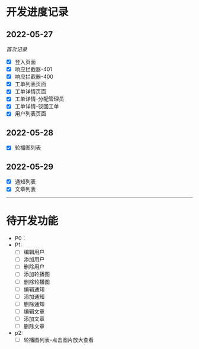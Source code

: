 # 开发进度记录

## 2022-05-27

_首次记录_

- [x] 登入页面
- [x] 响应拦截器-401
- [x] 响应拦截器-400
- [x] 工单列表页面
- [x] 工单详情页面
- [x] 工单详情-分配管理员
- [x] 工单详情-驳回工单
- [x] 用户列表页面

## 2022-05-28

- [x] 轮播图列表

## 2022-05-29

- [x] 通知列表
- [x] 文章列表

---

# 待开发功能

- P0：
- P1:
  - [ ] 编辑用户
  - [ ] 添加用户
  - [ ] 删除用户
  - [ ] 添加轮播图
  - [ ] 删除轮播图
  - [ ] 编辑通知
  - [ ] 添加通知
  - [ ] 删除通知
  - [ ] 编辑文章
  - [ ] 添加文章
  - [ ] 删除文章
- p2:
  - [ ] 轮播图列表-点击图片放大查看
